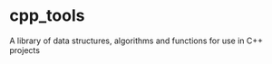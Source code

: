 cpp_tools
=========

A library of data structures, algorithms and functions for use in C++ projects
